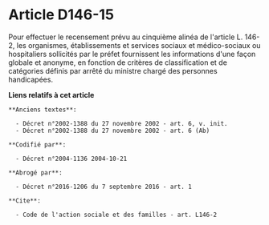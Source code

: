 # Article D146-15

Pour effectuer le recensement prévu au cinquième alinéa de l'article L. 146-2, les organismes, établissements et services
sociaux et médico-sociaux ou hospitaliers sollicités par le préfet fournissent les informations d'une façon globale et
anonyme, en fonction de critères de classification et de catégories définis par arrêté du ministre chargé des personnes
handicapées.

**Liens relatifs à cet article**

	**Anciens textes**:

	  - Décret n°2002-1388 du 27 novembre 2002 - art. 6, v. init.
	  - Décret n°2002-1388 du 27 novembre 2002 - art. 6 (Ab)

	**Codifié par**:

	  - Décret n°2004-1136 2004-10-21

	**Abrogé par**:

	  - Décret n°2016-1206 du 7 septembre 2016 - art. 1

	**Cite**:

	  - Code de l'action sociale et des familles - art. L146-2
